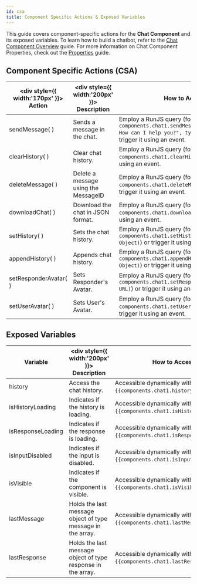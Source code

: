 ```yaml
---
id: csa
title: Component Specific Actions & Exposed Variables
---
```


This guide covers component-specific actions for the **Chat Component** and its exposed variables. To learn how to build a chatbot, refer to the [Chat Component Overview](/docs/widgets/chat/) guide. For more information on Chat Component Properties, check out the [Properties](/docs/widgets/chat/properties) guide.

## Component Specific Actions (CSA)

| <div style={{ width:'170px' }}> Action </div> | <div style={{ width:'200px' }}> Description </div> | How to Access |
|--------|-------------|---------------|
| sendMessage( ) | Sends a message in the chat. | Employ a RunJS query (for e.g. `components.chat1.sendMessage({message: "Hey! How can I help you?", type: "response"})`) or trigger it using an event. |
| clearHistory( ) | Clear chat history. | Employ a RunJS query (for e.g. `components.chat1.clearHistory()`) or trigger it using an event. |
| deleteMessage( ) | Delete a message using the MessageID | Employ a RunJS query (for e.g. `components.chat1.deleteMessage(MessageID)`) or trigger it using an event. |
| downloadChat( ) | Download the chat in JSON format. | Employ a RunJS query (for e.g. `components.chat1.downloadChat()`) or trigger it using an event. |
| setHistory( ) | Sets the chat history. | Employ a RunJS query (for e.g. `components.chat1.setHistory(History Object)`) or trigger it using an event. |
| appendHistory( ) | Appends chat history. | Employ a RunJS query (for e.g. `components.chat1.appendHistory(Message Object)`) or trigger it using an event. |
| setResponderAvatar( ) | Sets Responder's Avatar. | Employ a RunJS query (for e.g. `components.chat1.setResponderAvatar(Image URL)`) or trigger it using an event. |
| setUserAvatar( ) | Sets User's Avatar. | Employ a RunJS query (for e.g. `components.chat1.setUserAvatar(Image URL)`) or trigger it using an event. |

## Exposed Variables

| Variable | <div style={{ width:'200px' }}> Description </div> | How to Access |
|----------|-------------|---------------|
| history | Access the chat history. | Accessible dynamically with JS (for e.g., `{{components.chat1.history}}`). |
| isHistoryLoading | Indicates if the history is loading. | Accessible dynamically with JS (for e.g., `{{components.chat1.isHistoryLoading}}`). |
| isResponseLoading | Indicates if the response is loading. | Accessible dynamically with JS (for e.g., `{{components.chat1.isResponseLoading}}`). |
| isInputDisabled | Indicates if the input is disabled. | Accessible dynamically with JS (for e.g., `{{components.chat1.isInputDisabled}}`). |
| isVisible | Indicates if the component is visible. | Accessible dynamically with JS (for e.g., `{{components.chat1.isVisible}}`). |
| lastMessage | Holds the last message object of type message in the array. | Accessible dynamically with JS (for e.g., `{{components.chat1.lastMessage}}`). |
| lastResponse | Holds the last message object of type response in the array. | Accessible dynamically with JS (for e.g., `{{components.chat1.lastResponse}}`). |
